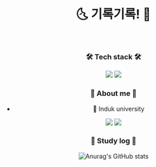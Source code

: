 <div align="center">
  
  # 🌜 기록기록! 🌛
  <br/>
  


### 🛠︎ Tech stack 🛠︎
<a href="_blank" target="_blank"><img src="https://img.shields.io/badge/C-659AD2?style=for-the-badge&logo=C&logoColor=000000"/></a>
<a href="_blank" target="_blank"><img src="https://img.shields.io/badge/JavaScript-F7DF1E?style=for-the-badge&logo=javascript&logoColor=000000"/></a>
<br/>

### 🙂 About me 🙂
* 🏫 Induk university

<a href="https://river-yun28.tistory.com/" target="_blank"><img src="https://img.shields.io/badge/Tistory-FF5733?style=for-the-badge&logo=tistory&logoColor=ffffff"/></a>
<a href="https://www.instagram.com/river_yun03/" target="_blank"><img src="https://img.shields.io/badge/Instagram-E02499?style=for-the-badge&logo=instagram&logoColor=ffffff"/></a>

### 🌱 Study log 🌱
![Anurag's GitHub stats](https://github-readme-stats.vercel.app/api?username=riveryuns&show_icons=true&theme=great-gatsby)

<!--
**riveryuns/riveryuns** is a ✨ _special_ ✨ repository because its `README.md` (this file) appears on your GitHub profile.
</div>
Here are some ideas to get you started:

- 🔭 I’m currently working on ...
- 🌱 I’m currently learning ...
- 👯 I’m looking to collaborate on ...
- 🤔 I’m looking for help with ...
- 💬 Ask me about ...
- 📫 How to reach me: ...
- 😄 Pronouns: ...
- ⚡ Fun fact: ...
-->

